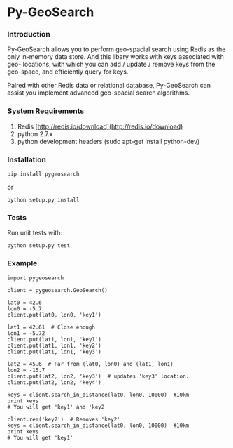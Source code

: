 Py-GeoSearch
=========


### Introduction

Py-GeoSearch allows you to perform geo-spacial search using Redis as the only
in-memory data store. And this libary works with keys associated with geo-
locations, with which you can add / update / remove keys from the geo-space,
and efficiently query for keys.

Paired with other Redis data or relational database, Py-GeoSearch can assist
you implement advanced geo-spacial search algorithms.


### System Requirements

1. Redis [http://redis.io/download](http://redis.io/download)
2. python 2.7.x
3. python development headers (sudo apt-get install python-dev)


### Installation
```
pip install pygeosearch
```
or
```
python setup.py install
```


### Tests
Run unit tests with:
```
python setup.py test
```


### Example

```
import pygeosearch

client = pygeosearch.GeoSearch()

lat0 = 42.6
lon0 = -5.7
client.put(lat0, lon0, 'key1')

lat1 = 42.61  # Close enough
lon1 = -5.72
client.put(lat1, lon1, 'key1')
client.put(lat1, lon1, 'key2')
client.put(lat1, lon1, 'key3')

lat2 = 45.6  # Far from (lat0, lon0) and (lat1, lon1)
lon2 = -15.7
client.put(lat2, lon2, 'key3')  # updates 'key3' location.
client.put(lat2, lon2, 'key4')

keys = client.search_in_distance(lat0, lon0, 10000)  #10km
print keys
# You will get 'key1' and 'key2'

client.rem('key2')  # Removes 'key2'
keys = client.search_in_distance(lat0, lon0, 10000)  #10km
print keys
# You will get 'key1'
```
